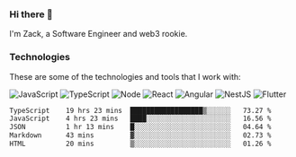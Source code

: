### Hi there 👋
I'm Zack, a Software Engineer and web3 rookie.

### Technologies
These are some of the technologies and tools that I work with:

![JavaScript](https://img.shields.io/badge/JavaScript-323330.svg?logo=javascript&logoColor=F7DF1E) 
![TypeScript](https://img.shields.io/badge/TypeScript-007ACC.svg?logo=typescript&logoColor=white) 
![Node](https://img.shields.io/badge/Node.js-43853D.svg?logo=node.js&logoColor=white)
![React](https://img.shields.io/badge/React-20232a.svg?logo=react&logoColor=61DAFB) 
![Angular](https://img.shields.io/badge/Angular-E23237.svg?logo=angularjs&logoColor=white)
![NestJS](https://img.shields.io/badge/NestJS-E0234E?logo=nestjs&logoColor=white)
![Flutter](https://img.shields.io/badge/Flutter-02569B.svg?logo=flutter&logoColor=white)

<!--START_SECTION:waka-->

```txt
TypeScript    19 hrs 23 mins  ██████████████████▒░░░░░░   73.27 %
JavaScript    4 hrs 23 mins   ████░░░░░░░░░░░░░░░░░░░░░   16.56 %
JSON          1 hr 13 mins    █░░░░░░░░░░░░░░░░░░░░░░░░   04.64 %
Markdown      43 mins         ▓░░░░░░░░░░░░░░░░░░░░░░░░   02.73 %
HTML          20 mins         ▒░░░░░░░░░░░░░░░░░░░░░░░░   01.26 %
```

<!--END_SECTION:waka-->
